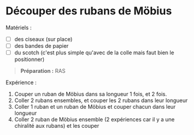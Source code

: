 # Découper des rubans de Möbius

Matériels :

* [ ] des ciseaux (sur place)
* [ ] des bandes de papier
* [ ] du scotch (c'est plus simple qu'avec de la colle mais faut bien le positionner)

> **Préparation :** RAS

Expérience :

1. Couper un ruban de Möbius dans sa longueur 1 fois, et 2 fois.
2. Coller 2 rubans ensembles, et couper les 2 rubans dans leur longueur
3. Coller 1 ruban et un ruban de Möbius et couper chacun dans leur longueur
4. Coller 2 ruban de Möbius ensemble (2 expériences car il y a une chiralité aux rubans) et les couper